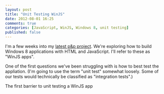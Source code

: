 ```yaml
---
layout: post
title: "Unit Testing WinJS"
date: 2012-08-01 16:25
comments: true
categories: [JavaScript, WinJS, Windows 8, unit testing]
published: false
---
```


I'm a few weeks into my [latest p&p project](http://hilojs.codeplex.com/). We're exploring how to build Windows 8 applications with HTML and JavaScript. I'll refer to these as "WinJS apps".

One of the first questions we've been struggling with is how to best test the appliation.  (I'm going to use the term "unit test" somewhat loosely. Some of our tests would technically be classified as "integration tests".)

The first barrier to unit testing a WinJS app